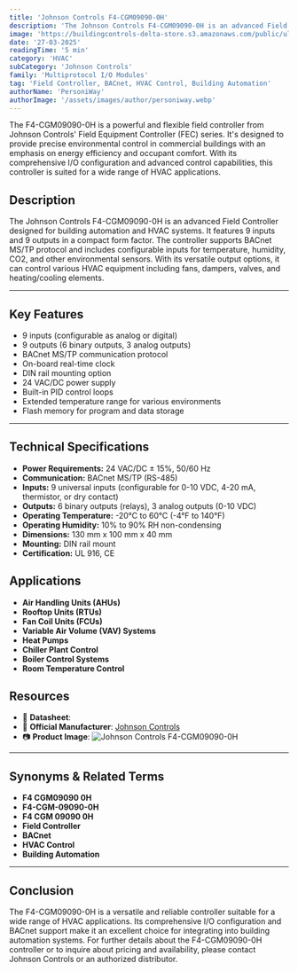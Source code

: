 ```yaml
---
title: 'Johnson Controls F4-CGM09090-0H'
description: 'The Johnson Controls F4-CGM09090-0H is an advanced Field Controller designed for building automation and HVAC systems. It features 9 inputs and 9 outputs in a compact form factor. The controller supports BACnet MS/TP protocol and includes configurable inputs for temperature, humidity, CO2, and other environmental sensors. With its versatile output options, it can control various HVAC equipment including fans, dampers, valves, and heating/cooling elements.'
image: 'https://buildingcontrols-delta-store.s3.amazonaws.com/public/ultracommerce/product/transform/images/byUrlTitle/f4cgm090900h/f4-cgm09090-0h.webp'
date: '27-03-2025'
readingTime: '5 min'
category: 'HVAC'
subCategory: 'Johnson Controls'
family: 'Multiprotocol I/O Modules'
tag: 'Field Controller, BACnet, HVAC Control, Building Automation'
authorName: 'PersoniWay'
authorImage: '/assets/images/author/personiway.webp'
---
```


The F4-CGM09090-0H is a powerful and flexible field controller from Johnson Controls' Field Equipment Controller (FEC) series. It's designed to provide precise environmental control in commercial buildings with an emphasis on energy efficiency and occupant comfort. With its comprehensive I/O configuration and advanced control capabilities, this controller is suited for a wide range of HVAC applications.
## **Description**
The Johnson Controls F4-CGM09090-0H is an advanced Field Controller designed for building automation and HVAC systems. It features 9 inputs and 9 outputs in a compact form factor. The controller supports BACnet MS/TP protocol and includes configurable inputs for temperature, humidity, CO2, and other environmental sensors. With its versatile output options, it can control various HVAC equipment including fans, dampers, valves, and heating/cooling elements.

---

## **Key Features**
- 9 inputs (configurable as analog or digital)
- 9 outputs (6 binary outputs, 3 analog outputs)
- BACnet MS/TP communication protocol
- On-board real-time clock
- DIN rail mounting option
- 24 VAC/DC power supply
- Built-in PID control loops
- Extended temperature range for various environments
- Flash memory for program and data storage

---

## **Technical Specifications**
- **Power Requirements:** 24 VAC/DC ± 15%, 50/60 Hz
- **Communication:** BACnet MS/TP (RS-485)
- **Inputs:** 9 universal inputs (configurable for 0-10 VDC, 4-20 mA, thermistor, or dry contact)
- **Outputs:** 6 binary outputs (relays), 3 analog outputs (0-10 VDC)
- **Operating Temperature:** -20°C to 60°C (-4°F to 140°F)
- **Operating Humidity:** 10% to 90% RH non-condensing
- **Dimensions:** 130 mm x 100 mm x 40 mm
- **Mounting:** DIN rail mount
- **Certification:** UL 916, CE

## **Applications**
- **Air Handling Units (AHUs)**
- **Rooftop Units (RTUs)**
- **Fan Coil Units (FCUs)**
- **Variable Air Volume (VAV) Systems**
- **Heat Pumps**
- **Chiller Plant Control**
- **Boiler Control Systems**
- **Room Temperature Control**

## **Resources**
- 📄 **Datasheet**:
- 🏢 **Official Manufacturer**: [Johnson Controls](https://www.johnsoncontrols.com)
- 📷 **Product Image**:
  ![Johnson Controls F4-CGM09090-0H](https://buildingcontrols-delta-store.s3.amazonaws.com/public/ultracommerce/product/transform/images/byUrlTitle/f4cgm090900h/f4-cgm09090-0h.webp)

---

## **Synonyms & Related Terms**
- **F4 CGM09090 0H**
- **F4-CGM-09090-0H**
- **F4 CGM 09090 0H**
- **Field Controller**
- **BACnet**
- **HVAC Control**
- **Building Automation**

---

## **Conclusion**
The F4-CGM09090-0H is a versatile and reliable controller suitable for a wide range of HVAC applications. Its comprehensive I/O configuration and BACnet support make it an excellent choice for integrating into building automation systems. For further details about the F4-CGM09090-0H controller or to inquire about pricing and availability, please contact Johnson Controls or an authorized distributor.